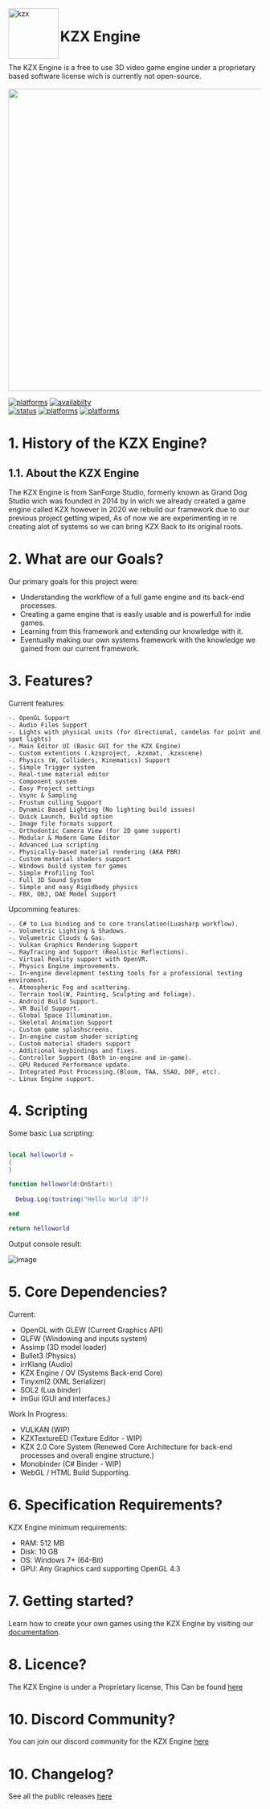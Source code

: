 <html>
  
<img align="left" alt="kzx" src="https://www.kzxengine.tech/kzx.png" width="100" style="vertical-align:top" />



# KZX Engine
<br/>
The KZX Engine is a free to use 3D video game engine under a proprietary based software license wich is currently not open-source.
<br/>
<br/>

<img align="center" alt="" src="https://www.kzxengine.tech/editor4.0.3.png" width="600" style="vertical-align:top" />


<a href="#"><img alt="platforms" src="https://img.shields.io/badge/Version-4.0.2-sucess"/></a> 
<a href="#"><img alt="availabilty" src="https://img.shields.io/badge/Source%20Code-Unavailable-red"/></a>  
<a href="#"><img alt="status" src="https://img.shields.io/badge/Status-Released-green"/></a> 
<a href="https://kzxengine.com/KZX_Software_License__EULA.pdf"><img alt="platforms" src="https://img.shields.io/badge/License-Proprietary-orange"/></a>
<a href="#"><img alt="platforms" src="https://img.shields.io/badge/platforms-Windows-blue?style=flat-square"/></a>

# 1. History of the KZX Engine?
## 1.1. About the KZX Engine
The KZX Engine is from SanForge Studio, formerly known as Grand Dog Studio wich was founded in 2014 by in wich we already created a game engine called KZX however in 2020 we rebuild our framework due to our previous project getting wiped, As of now we are experimenting in re creating alot of systems so we can bring KZX Back to its original roots.


# 2. What are our Goals?
Our primary goals for this project were:
- Understanding the workflow of a full game engine and its back-end processes.
- Creating a game engine that is easily usable and is powerfull for indie games.
- Learning from this framework and extending our knowledge with it.
- Eventually making our own systems framework with the knowledge we gained from our current framework.


# 3. Features?

  Current features:

    -. OpenGL Support
    -. Audio Files Support
    -. Lights with physical units (for directional, candelas for point and spot lights)
    -. Main Editor UI (Basic GUI for the KZX Engine)
    -. Custom extentions (.kzxproject, .kzxmat, .kzxscene)
    -. Physics (W, Colliders, Kinematics) Support
    -. Simple Trigger system
    -. Real-time material editor
    -. Component system
    -. Easy Project settings
    -. Vsync & Sampling
    -. Frustum culling Support
    -. Dynamic Based Lighting (No lighting build issues)
    -. Quick Launch, Build option
    -. Image file formats support
    -. Orthodontic Camera View (for 2D game support)
    -. Modular & Modern Game Editor
    -. Advanced Lua scripting
    -. Physically-based material rendering (AKA PBR)
    -. Custom material shaders support
    -. Windows build system for games
    -. Simple Profiling Tool
    -. Full 3D Sound System
    -. Simple and easy Rigidbody physics
    -. FBX, OBJ, DAE Model Support

 
Upcomming features:

    -. C# to Lua binding and to core translation(Luasharp workflow).
    -. Volumetric Lighting & Shadows.
    -. Volumetric Clouds & Gas.
    -. Vulkan Graphics Rendering Support
    -. RayTracing and Support (Realistic Reflections).
    -. Virtual Reality support with OpenVR.
    -. Physics Engine improvements.
    -. In-engine development testing tools for a professional testing enviroment.
    -. Atmospheric Fog and scattering.
    -. Terrain tool(W, Painting, Sculpting and foliage).
    -. Android Build Support.
    -. VR Build Support.
    -. Global Space Illumination.
    -. Skeletal Animation Support
    -. Custom game splashscreens.
    -. In-engine custom shader scripting
    -. Custom material shaders support
    -. Additional keybindings and fixes.
    -. Controller Support (Both in-engine and in-game).
    -. GPU Reduced Performance update.
    -. Integrated Post Processing.(Bloom, TAA, SSAO, DOF, etc).
    -. Linux Engine support.


# 4. Scripting

Some basic Lua scripting:
```lua

local helloworld =
{
}

function helloworld:OnStart()
  
  Debug.Log(tostring("Hello World :D"))

end

return helloworld

```
Output console result:

![image](https://user-images.githubusercontent.com/97965051/189537671-383f6092-64a0-4124-921e-49e456a6a4c4.png)


# 5. Core Dependencies?

Current:

- OpenGL with GLEW (Current Graphics API)
- GLFW (Windowing and inputs system)
- Assimp (3D model loader)
- Bullet3 (Physics)
- irrKlang (Audio)
- KZX Engine / OV (Systems Back-end Core)
- Tinyxml2 (XML Serializer)
- SOL2 (Lua binder)
- imGui (GUI and interfaces.)

Work In Progress:
- VULKAN (WIP)
- KZXTextureED (Texture Editor - WIP)
- KZX 2.0 Core System (Renewed Core Architecture for back-end processes and overall engine structure.)
- Monobinder (C# Binder - WIP)
- WebGL / HTML Build Supporting.

# 6. Specification Requirements?
KZX Engine minimum requirements:
- RAM: 512 MB
- Disk: 10 GB
- OS: Windows 7+ (64-Bit)
- GPU: Any Graphics card supporting OpenGL 4.3


# 7. Getting started?
Learn how to create your own games using the KZX Engine by visiting our [documentation](https://www.kzxengine.com/documentation/).


# 8. Licence?
The KZX Engine is under a Proprietary license, This Can be found [here](https://www.kzxengine.com/SLEULA.pdf)


# 10. Discord Community?

You can join our discord community for the KZX Engine [here]([https://github.com/Grand-Dog-Studio/KZXEngine/releases](https://discord.gg/WwQUd82k2X))

# 10. Changelog?

See all the public releases [here](https://github.com/Grand-Dog-Studio/KZXEngine/releases)



<br/>
<br/>
</p>

</html>
